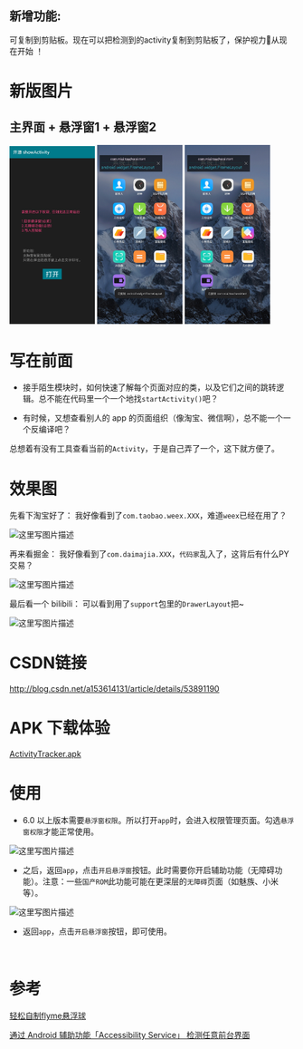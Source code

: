 ## 新增功能:
可复制到剪贴板。现在可以把检测到的activity复制到剪贴板了，保护视力👀从现在开始 ！ 

# 
# 

# 新版图片

## 主界面 + 悬浮窗1 + 悬浮窗2

<img src="picture/main.jpg" style="width: 30%;" />
<img src="picture/copy1.jpg" style="width: 30%;" />
<img src="picture/copy2.jpg" style="width: 30%;" />

# 
# 
# 



# 写在前面
- 接手陌生模块时，如何快速了解每个页面对应的类，以及它们之间的跳转逻辑。总不能在代码里一个一个地找`startActivity()`吧？

- 有时候，又想查看别人的 app 的页面组织（像淘宝、微信啊），总不能一个一个反编译吧？

总想着有没有工具查看当前的`Activity`，于是自己弄了一个，这下就方便了。
<br/>

# 效果图
先看下淘宝好了：
我好像看到了`com.taobao.weex.XXX`，难道`weex`已经在用了？

![这里写图片描述](http://img.blog.csdn.net/20161226234040094?watermark/2/text/aHR0cDovL2Jsb2cuY3Nkbi5uZXQvYTE1MzYxNDEzMQ==/font/5a6L5L2T/fontsize/400/fill/I0JBQkFCMA==/dissolve/70/gravity/SouthEast)

再来看掘金：
我好像看到了`com.daimajia.XXX`，`代码家`乱入了，这背后有什么PY交易？

![这里写图片描述](http://img.blog.csdn.net/20161226234114970?watermark/2/text/aHR0cDovL2Jsb2cuY3Nkbi5uZXQvYTE1MzYxNDEzMQ==/font/5a6L5L2T/fontsize/400/fill/I0JBQkFCMA==/dissolve/70/gravity/SouthEast)

最后看一个 bilibili：
可以看到用了`support`包里的`DrawerLayout`把~

![这里写图片描述](http://img.blog.csdn.net/20161227001927349?watermark/2/text/aHR0cDovL2Jsb2cuY3Nkbi5uZXQvYTE1MzYxNDEzMQ==/font/5a6L5L2T/fontsize/400/fill/I0JBQkFCMA==/dissolve/70/gravity/SouthEast)
<br/>

# CSDN链接
http://blog.csdn.net/a153614131/article/details/53891190
<br/>

# APK 下载体验
[ActivityTracker.apk](https://github.com/fashare2015/ActivityTracker/blob/master/apk/app-release.apk?raw=true)
<br/>

# 使用
- 6.0 以上版本需要`悬浮窗权限`。所以打开`app`时，会进入权限管理页面。勾选`悬浮窗权限`才能正常使用。

![这里写图片描述](http://img.blog.csdn.net/20161227003114373?watermark/2/text/aHR0cDovL2Jsb2cuY3Nkbi5uZXQvYTE1MzYxNDEzMQ==/font/5a6L5L2T/fontsize/400/fill/I0JBQkFCMA==/dissolve/70/gravity/SouthEast)

- 之后，返回`app`，点击`开启悬浮窗`按钮。此时需要你开启辅助功能（无障碍功能）。注意：一些`国产ROM`此功能可能在更深层的`无障碍`页面（如魅族、小米等）。

![这里写图片描述](http://img.blog.csdn.net/20161227003129223?watermark/2/text/aHR0cDovL2Jsb2cuY3Nkbi5uZXQvYTE1MzYxNDEzMQ==/font/5a6L5L2T/fontsize/400/fill/I0JBQkFCMA==/dissolve/70/gravity/SouthEast)

- 返回`app`，点击`开启悬浮窗`按钮，即可使用。

<br/>

# 参考
[轻松自制flyme悬浮球](https://halfstackdeveloper.github.io/2016/11/27/%E8%BD%BB%E6%9D%BE%E8%87%AA%E5%88%B6flyme%E6%82%AC%E6%B5%AE%E7%90%83/)

[通过 Android 辅助功能「Accessibility Service」 检测任意前台界面](http://effmx.com/articles/tong-guo-android-fu-zhu-gong-neng-accessibility-service-jian-ce-ren-yi-qian-tai-jie-mian/)

